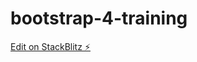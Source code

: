 # bootstrap-4-training

[Edit on StackBlitz ⚡️](https://stackblitz.com/edit/stackblitz-starters-exiy35)